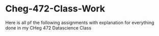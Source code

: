 # Cheg-472-Class-Work
Here is all pf the following assignments with explanation for everything done in my CHeg 472 Datascience Class
